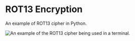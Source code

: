 # ROT13 Encryption
An example of ROT13 cipher in Python. 

![An  example of the ROT13 cipher being used in a terminal.](/../screenshots/screenshots/example.png?raw=true)